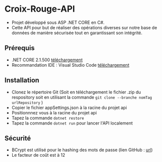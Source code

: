 # Croix-Rouge-API
- Projet développé sous ASP .NET CORE en C#.
- Cette API pour but de réaliser des opérations diverses sur notre base de données de manière sécurisée tout en garantissant son intégrité.

## Prérequis
- .NET CORE 2.1.500 [téléchargement](https://dotnet.microsoft.com/download)
- Recommandation IDE : Visual Studio Code [téléchargement](https://code.visualstudio.com/Download)

## Installation
- Clonez le répertoire Git (Soit en téléchargement le fichier .zip du respository soit en utilisant la commande `git clone --branche nomTag urlRepository` )
- Copier le fichier appSettings.json à la racine du projet api
- Positionnnez vous à la racine du projet api
- Tapez la commande `dotnet restore`
- Tapez la commande `dotnet run` pour lancer l'API localement

## Sécurité
- BCrypt est utilisé pour le hashing des mots de passe (lien GitHub : [url](https://github.com/BcryptNet/bcrypt.net))
- Le facteur de coût est à 12
